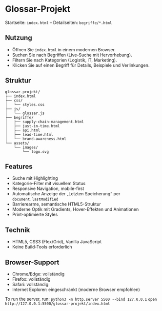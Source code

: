 # Glossar-Projekt

Startseite: `index.html` – Detailseiten: `begriffe/*.html`

## Nutzung
- Öffnen Sie `index.html` in einem modernen Browser.
- Suchen Sie nach Begriffen (Live-Suche mit Hervorhebung).
- Filtern Sie nach Kategorien (Logistik, IT, Marketing).
- Klicken Sie auf einen Begriff für Details, Beispiele und Verlinkungen.

## Struktur
```
glossar-projekt/
├── index.html
├── css/
│   └── styles.css
├── js/
│   └── glossar.js
├── begriffe/
│   ├── supply-chain-management.html
│   ├── just-in-time.html
│   ├── api.html
│   ├── lead-time.html
│   └── brand-awareness.html
└── assets/
    └── images/
        └── logo.svg
```

## Features
- Suche mit Highlighting
- Kategorie-Filter mit visuellem Status
- Responsive Navigation, mobile-first
- Automatische Anzeige der „Letzten Speicherung“ per `document.lastModified`
- Barrierearme, semantische HTML5-Struktur
- Moderne Optik mit Gradients, Hover-Effekten und Animationen
- Print-optimierte Styles

## Technik
- HTML5, CSS3 (Flex/Grid), Vanilla JavaScript
- Keine Build-Tools erforderlich

## Browser-Support
- Chrome/Edge: vollständig
- Firefox: vollständig
- Safari: vollständig
- Internet Explorer: eingeschränkt (moderne Browser empfohlen)

To run the server, run:
`python3 -m http.server 5500 --bind 127.0.0.1`
`open http://127.0.0.1:5500/glossar-projekt/index.html`
